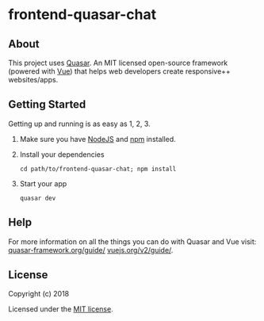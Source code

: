 # frontend-quasar-chat

>

## About

This project uses [Quasar](https://quasar-framework.org/). An MIT licensed open-source framework (powered with [Vue](https://vuejs.org/)) that helps web developers create responsive++ websites/apps.

## Getting Started

Getting up and running is as easy as 1, 2, 3.

1. Make sure you have [NodeJS](https://nodejs.org/) and [npm](https://www.npmjs.com/) installed.
2. Install your dependencies

    ```
    cd path/to/frontend-quasar-chat; npm install
    ```

3. Start your app

    ```
    quasar dev
    ```

## Help

For more information on all the things you can do with Quasar and Vue visit:
[quasar-framework.org/guide/](https://quasar-framework.org/guide/)
[vuejs.org/v2/guide/](https://vuejs.org/v2/guide/).

## License

Copyright (c) 2018

Licensed under the [MIT license](LICENSE).
